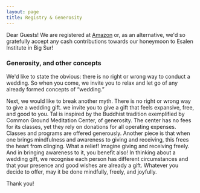 ```yaml
---
layout: page
title: Registry & Generosity
---
```


Dear Guests! We are registered at [Amazon](http://www.amazon.com/registry/wedding/DCL1KBD4XCIQ)
or, as an alternative, we'd so gratefully accept any cash contributions towards our honeymoon to Esalen Institute in Big Sur!    

### Generosity, and other concepts

We'd like to state the obvious: there is no right or wrong way to conduct a wedding. So when you come, we invite you to relax and let go of any already formed concepts of “wedding.”

Next, we would like to break another myth. There is no right or wrong way to give a wedding gift. we invite you to give a gift that feels expansive, free, and good to you. Tal is inspired by the Buddhist tradition exemplified by Common Ground Meditation Center, of generosity. The center has no fees for its classes, yet they rely on donations for all operating expenses. Classes and programs are offered generously. Another piece is that when one brings mindfulness and awareness to giving and receiving, this frees the heart from clinging. What a relief! Imagine giving and receiving freely. And in bringing awareness to it, you benefit also! In thinking about a wedding gift, we recognise each person has different circumstances and that your presence and good wishes are already a gift. Whatever you decide to offer, may it be done mindfully, freely, and joyfully. 

Thank you!
